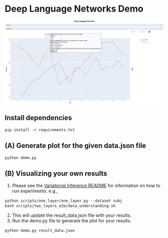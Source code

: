 # Deep Language Networks Demo
![Image showing DLN Demo](./dln_demo_sample.png)

## Install dependencies
    pip install -r requirements.txt

## (A) Generate plot for the given data.json file
    python demo.py

## (B) Visualizing your own results
1. Please see the [Variational Inference README](projects/vi_dln/README.md) for information on how to run experiments. e.g.,  
```
python scripts/one_layer/one_layer.py --dataset subj
bash scripts/two_layers_e2e/data_understanding.sh
```
2. This will update the result_data.json file with your results.
3. Run the demo.py file to generate the plot for your results.
```
python demo.py result_data.json
```
